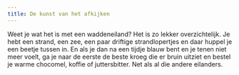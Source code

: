 ```yaml
---
title: De kunst van het afkijken
---
```

Weet je wat het is met een waddeneiland? Het is zo lekker overzichtelijk. Je hebt een strand, een zee, een paar driftige strandlopertjes en daar huppel je een beetje tussen in. En als je dan na een tijdje blauw bent en je tenen niet meer voelt, ga je naar de eerste de beste kroeg die er bruin uitziet en bestel je warme chocomel, koffie of juttersbitter. Net als al die andere eilanders.
